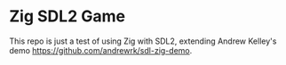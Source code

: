 # Zig SDL2 Game
This repo is just a test of using Zig with SDL2, extending
Andrew Kelley's demo https://github.com/andrewrk/sdl-zig-demo.


